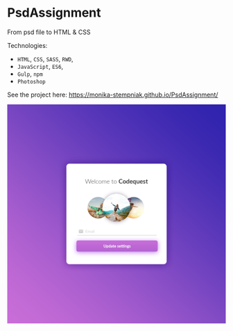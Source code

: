 # PsdAssignment
From psd file to HTML & CSS

Technologies:
* ```HTML```, ```CSS```, ```SASS```, ```RWD```,
* ```JavaScript```, ```ES6```,
* ```Gulp```, ```npm```
* ```Photoshop```

See the project here:
https://monika-stempniak.github.io/PsdAssignment/

![Układ_strony](src/images/design-01.png)